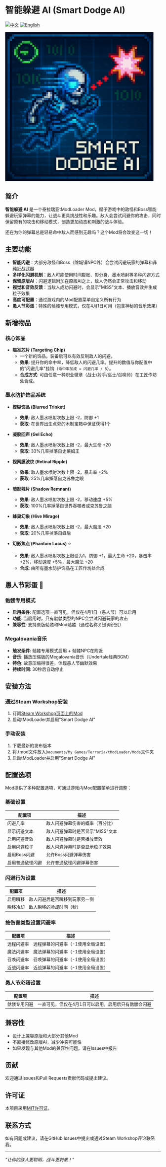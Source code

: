 # 智能躲避 AI (Smart Dodge AI)

[![中文](https://img.shields.io/badge/语言-中文-red)](README.md) [![English](https://img.shields.io/badge/Language-English-blue)](README_EN.md)

![Mod Logo](icon_workshop.png)

## 简介

**智能躲避 AI** 是一个泰拉瑞亚tModLoader Mod，赋予游戏中的敌怪和Boss智能躲避玩家弹幕的能力，让战斗更具挑战性和乐趣。敌人会尝试闪避你的攻击，同时保留原有的攻击和移动模式，创造更加动态和刺激的战斗体验。

还在为你的弹幕总是轻易命中敌人而感到无趣吗？这个Mod将会改变这一切！

## 主要功能

- **智能闪避**：大部分敌怪和Boss（除城镇NPC外）会尝试闪避玩家的弹幕和非纯近战武器
- **多样化闪避机制**：敌人可能使用时间膨胀、影分身、墨水喷射等多种闪避方式
- **保留原版AI**：闪避逻辑附加在原版AI之上，敌人仍然会正常攻击和移动
- **视觉和音效反馈**：当敌人成功闪避时，会显示"MISS"文本、播放音效并生成粒子效果
- **高度可配置**：通过游戏内的Mod配置菜单自定义所有行为
- **愚人节彩蛋**：特殊的骷髅专用模式，仅在4月1日可用（包含神秘的音乐效果）

## 新增物品

### 核心饰品
- **瞄准芯片 (Targeting Chip)**
  - 一个新的饰品，装备后可以有效反制敌人的闪避。
  - **效果**: 提升你的命中率，降低敌人的闪避几率。提升的数值与你配置中的"闪避几率"挂钩（`命中率加成 = 闪避几率 / 5`）。
  - **合成方式**: 可由任意一种职业徽章（战士/射手/巫士/召唤师）在工匠作坊处合成。

### 墨水防护饰品系统
- **模糊饰品 (Blurred Trinket)**
  - **效果**: 敌人墨水喷射次数上限 -2，防御 +1
  - **获取**: 在世界出生点旁的木制宝箱中保证获得1个

- **凝胶回声 (Gel Echo)**
  - **效果**: 敌人墨水喷射次数上限 -2，最大生命 +20
  - **获取**: 33%几率掉落自史莱姆王

- **视网膜波纹 (Retinal Ripple)**
  - **效果**: 敌人墨水喷射次数上限 -2，暴击率 +2%
  - **获取**: 25%几率掉落自克苏鲁之眼

- **暗影残片 (Shadow Remnant)**
  - **效果**: 敌人墨水喷射次数上限 -2，移动速度 +5%
  - **获取**: 100%几率掉落自世界吞噬者或克苏鲁之脑

- **蜂巢幻象 (Hive Mirage)**
  - **效果**: 敌人墨水喷射次数上限 -2，最大魔法 +20
  - **获取**: 20%几率掉落自蜂后

- **幻影焦点 (Phantom Locus)** ⭐
  - **效果**: 敌人墨水喷射次数上限设为1，防御 +1，最大生命 +20，暴击率 +2%，移动速度 +5%，最大魔法 +20
  - **合成**: 由所有墨水防护饰品在工匠作坊处合成

## 愚人节彩蛋 🎃

### 骷髅专用模式
- **启用条件**: 配置选项一直可见，但仅在4月1日（愚人节）可以启用
- **功能**: 当启用时，只有骷髅类型的NPC会尝试闪避玩家的攻击
- **兼容性**: 支持原版骷髅和Mod骷髅（通过名称关键词识别）

### Megalovania音乐
- **触发条件**: 骷髅专用模式启用 + 骷髅NPC在附近
- **音乐**: 播放压缩版的Megalovania音乐（Undertale经典BGM）
- **特色**: 故意压缩得很差，体现愚人节幽默效果
- **持续时间**: 30秒后自动停止

## 安装方法

### 通过Steam Workshop安装
1. 订阅[Steam Workshop页面上的Mod](https://steamcommunity.com/sharedfiles/filedetails/?id=3458598925)
2. 启动tModLoader并启用"Smart Dodge AI"

### 手动安装
1. 下载最新的发布版本
2. 将.tmod文件放入`Documents/My Games/Terraria/tModLoader/Mods`文件夹
3. 启动tModLoader并启用"Smart Dodge AI"

## 配置选项

Mod提供了多种配置选项，可通过游戏内Mod配置菜单进行调整：

### 基础设置
| 配置项 | 描述 |
|--------|------|
| 闪避几率 | 敌人闪避弹幕伤害的概率（百分比） |
| 显示闪避文本 | 敌人闪避弹幕时是否显示"MISS"文本 |
| 启用闪避音效 | 敌人闪避弹幕时是否播放音效 |
| 启用闪避粒子 | 敌人闪避弹幕时是否显示粒子效果 |
| 启用Boss闪避 | 允许Boss闪避弹幕伤害 |
| 启用普通敌怪闪避 | 允许普通敌怪闪避弹幕伤害 |

### 闪避行为设置
| 配置项 | 描述 |
|--------|------|
| 启用瞬移 | 敌人闪避后是否瞬移到玩家另一侧 |
| 瞬移冷却 | 敌人瞬移的冷却时间（秒） |

### 按伤害类型设置闪避率
| 配置项 | 描述 |
|--------|------|
| 远程闪避率 | 远程弹幕的闪避率（-1使用全局设置） |
| 魔法闪避率 | 魔法弹幕的闪避率（-1使用全局设置） |
| 召唤闪避率 | 召唤弹幕的闪避率（-1使用全局设置） |
| 近战闪避率 | 近战弹幕的闪避率（-1使用全局设置） |

### 愚人节彩蛋设置
| 配置项 | 描述 |
|--------|------|
| 骷髅专用闪避 | 一直可见，但仅在4月1日可以启用，启用后只有骷髅会闪避 |

## 兼容性

- 设计上兼容原版和大部分其他Mod
- 不直接修改原版AI，减少冲突可能性
- 如果发现与其他Mod的兼容性问题，请在Issues中报告

## 贡献

欢迎通过Issues和Pull Requests贡献代码或提出建议。

## 许可证

本项目采用[MIT许可证](LICENSE)。

## 联系方式

如有问题或建议，请在GitHub Issues中提出或通过Steam Workshop评论联系我。

---

*"让你的敌人更聪明，战斗更刺激！"*

